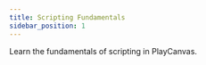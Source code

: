 ```yaml
---
title: Scripting Fundamentals
sidebar_position: 1
---
```


Learn the fundamentals of scripting in PlayCanvas.

